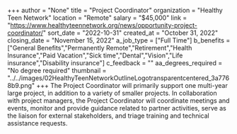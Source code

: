 +++
author = "None"
title = "Project Coordinator"
organization = "Healthy Teen Network"
location = "Remote"
salary = "$45,000"
link = "https://www.healthyteennetwork.org/news/opportunity-project-coordinator/"
sort_date = "2022-10-31"
created_at = "October 31, 2022"
closing_date = "November 15, 2022"
a_job_type = ["Full Time"]
b_benefits = ["General Benefits","Permanently Remote","Retirement","Health Insurance","Paid Vacation","Sick time","Dental","Vision","Life insurance","Disability insurance"]
c_feedback = ""
aa_degrees_required = "No degree required"
thumbnail = "../../images/02HealthyTeenNetworkOutlineLogotransparentcentered_3a7768b9.png"
+++
The Project Coordinator will primarily support one multi-year large project, in addition to a variety of smaller projects. In collaboration with project managers, the Project Coordinator will coordinate meetings and events, monitor and provide guidance related to partner activities, serve as the liaison for external stakeholders, and triage training and technical assistance requests.